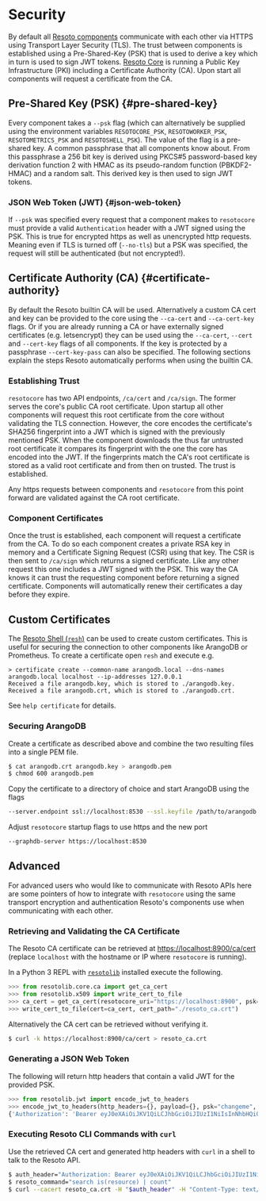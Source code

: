 # Security

By default all [Resoto components](components/index.md) communicate with each other via HTTPS using Transport Layer Security (TLS). The trust between components is established using a Pre-Shared-Key (PSK) that is used to derive a key which in turn is used to sign JWT tokens. [Resoto Core](components/core.md) is running a Public Key Infrastructure (PKI) including a Certificate Authority (CA). Upon start all components will request a certificate from the CA.

## Pre-Shared Key (PSK) {#pre-shared-key}

Every component takes a `--psk` flag (which can alternatively be supplied using the environment variables `RESOTOCORE_PSK`, `RESOTOWORKER_PSK`, `RESOTOMETRICS_PSK` and `RESOTOSHELL_PSK`). The value of the flag is a pre-shared key. A common passphrase that all components know about. From this passphrase a 256 bit key is derived using PKCS#5 password-based key derivation function 2 with HMAC as its pseudo-random function (PBKDF2-HMAC) and a random salt. This derived key is then used to sign JWT tokens.

### JSON Web Token (JWT) {#json-web-token}

If `--psk` was specified every request that a component makes to `resotocore` must provide a valid `Authentication` header with a JWT signed using the PSK. This is true for encrypted https as well as unencrypted http requests. Meaning even if TLS is turned off (`--no-tls`) but a PSK was specified, the request will still be authenticated (but not encrypted!).

## Certificate Authority (CA) {#certificate-authority}

By default the Resoto builtin CA will be used. Alternatively a custom CA cert and key can be provided to the core using the `--ca-cert` and `--ca-cert-key` flags. Or if you are already running a CA or have externally signed certificates (e.g. letsencrypt) they can be used using the `--ca-cert`, `--cert` and `--cert-key` flags of all components. If the key is protected by a passphrase `--cert-key-pass` can also be specified. The following sections explain the steps Resoto automatically performs when using the builtin CA.

### Establishing Trust

`resotocore` has two API endpoints, `/ca/cert` and `/ca/sign`. The former serves the core's public CA root certificate. Upon startup all other components will request this root certificate from the core without validating the TLS connection. However, the core encodes the certificate's SHA256 fingerprint into a JWT which is signed with the previously mentioned PSK. When the component downloads the thus far untrusted root certificate it compares its fingerprint with the one the core has encoded into the JWT. If the fingerprints match the CA's root certificate is stored as a valid root certificate and from then on trusted. The trust is established.

Any https requests between components and `resotocore` from this point forward are validated against the CA root certificate.

### Component Certificates

Once the trust is established, each component will request a certificate from the CA. To do so each component creates a private RSA key in memory and a Certificate Signing Request (CSR) using that key. The CSR is then sent to `/ca/sign` which returns a signed certificate. Like any other request this one includes a JWT signed with the PSK. This way the CA knows it can trust the requesting component before returning a signed certificate. Components will automatically renew their certificates a day before they expire.

## Custom Certificates

The [Resoto Shell (`resh`)](components/shell.md) can be used to create custom certificates. This is useful for securing the connection to other components like ArangoDB or Prometheus. To create a certificate open `resh` and execute e.g.

```
> certificate create --common-name arangodb.local --dns-names arangodb.local localhost --ip-addresses 127.0.0.1
​Received a file arangodb.key, which is stored to ./arangodb.key.
​Received a file arangodb.crt, which is stored to ./arangodb.crt.
```

See `help certificate` for details.

### Securing ArangoDB

Create a certificate as described above and combine the two resulting files into a single PEM file.

```bash
$ cat arangodb.crt arangodb.key > arangodb.pem
$ chmod 600 arangodb.pem
```

Copy the certificate to a directory of choice and start ArangoDB using the flags

```bash
--server.endpoint ssl://localhost:8530 --ssl.keyfile /path/to/arangodb.pem
```

Adjust `resotocore` startup flags to use https and the new port

```bash
--graphdb-server https://localhost:8530
```

## Advanced

For advanced users who would like to communicate with Resoto APIs here are some pointers of how to integrate with `resotocore` using the same transport encryption and authentication Resoto's components use when communicating with each other.

### Retrieving and Validating the CA Certificate

The Resoto CA certificate can be retrieved at [https://localhost:8900/ca/cert](https://localhost:8900/ca/cert) (replace `localhost` with the hostname or IP where `resotocore` is running).

In a Python 3 REPL with [`resotolib`](components/library.md) installed execute the following.

```python
>>> from resotolib.core.ca import get_ca_cert
>>> from resotolib.x509 import write_cert_to_file
>>> ca_cert = get_ca_cert(resotocore_uri="https://localhost:8900", psk="changeme")
>>> write_cert_to_file(cert=ca_cert, cert_path="./resoto_ca.crt")
```

Alternatively the CA cert can be retrieved without verifying it.

```bash
$ curl -k https://localhost:8900/ca/cert > resoto_ca.crt
```

### Generating a JSON Web Token

The following will return http headers that contain a valid JWT for the provided PSK.

```python
>>> from resotolib.jwt import encode_jwt_to_headers
>>> encode_jwt_to_headers(http_headers={}, payload={}, psk="changeme", expire_in=3600)
​{'Authorization': 'Bearer eyJ0eXAiOiJKV1QiLCJhbGciOiJIUzI1NiIsInNhbHQiOiJuSVEzU3M5TGVNS1JHYUNQUEJxMnlBPT0ifQ.eyJleHAiOjE2NDkzNzI1MTR9.KXAmijfSsV-taO3890qJNzXKXng1u38eU6PTrDYTgVs'}
```

### Executing Resoto CLI Commands with `curl`

Use the retrieved CA cert and generated http headers with `curl` in a shell to talk to the Resoto API.

```bash
$ auth_header="Authorization: Bearer eyJ0eXAiOiJKV1QiLCJhbGciOiJIUzI1NiIsInNhbHQiOiJuSVEzU3M5TGVNS1JHYUNQUEJxMnlBPT0ifQ.eyJleHAiOjE2NDkzNzI1MTR9.KXAmijfSsV-taO3890qJNzXKXng1u38eU6PTrDYTgVs"
$ resoto_command="search is(resource) | count"
$ curl --cacert resoto_ca.crt -H "$auth_header" -H "Content-Type: text/plain" -H "Accept: application/json" -X POST -d "$resoto_command" https://localhost:8900/cli/execute
```
